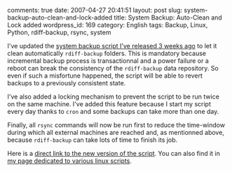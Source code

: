 comments: true
date: 2007-04-27 20:41:51
layout: post
slug: system-backup-auto-clean-and-lock-added
title: System Backup: Auto-Clean and Lock added
wordpress_id: 169
category: English
tags: Backup, Linux, Python, rdiff-backup, rsync, system

I've updated the [system backup script I've released 3 weeks ago](http://kevin.deldycke.com/2007/04/system-backup-on-unreliable-link-thanks-to-rdiff-backup-and-rsync/) to let it clean automatically `rdiff-backup` folders. This is mandatory because incremental backup process is transactionnal and a power failure or a reboot can break the consistency of the `rdiff-backup` data repository. So even if such a misfortune happened, the script will be able to revert backups to a previously consistent state.

I've also added a locking mechanism to prevent the script to be run twice on the same machine. I've added this feature because I start my script every day thanks to `cron` and some backups can take more than one day.

Finally, all `rsync` commands will now be run first to reduce the time-window during which all external machines are reached and, as mentionned above, because `rdiff-backup` can take lots of time to finish its job.

Here is a [direct link to the new version of the script](http://wordpress.org/extend/plugins/e107-importer/). You can also find it in [my page dedicated to various linux scripts](http://kevin.deldycke.com/code/).
